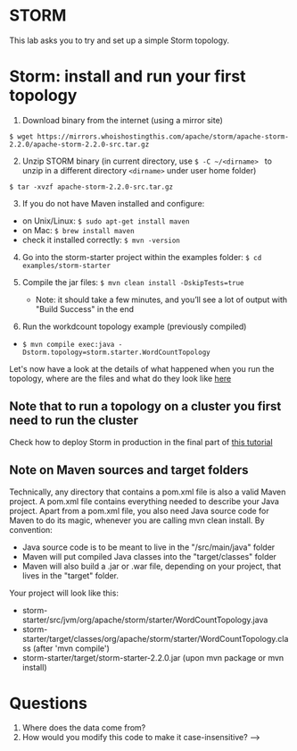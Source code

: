 # STORM

This lab asks you to try and set up a simple Storm topology.

<!--Note, maven must be installed and configured-->

# Storm: install and run your first topology

1. Download binary from the internet (using a mirror site)

`$ wget https://mirrors.whoishostingthis.com/apache/storm/apache-storm-2.2.0/apache-storm-2.2.0-src.tar.gz`

2. Unzip STORM binary (in current directory, use `$ -C ~/<dirname> ` to unzip in a different directory `<dirname>` under user home folder)

`$ tar -xvzf apache-storm-2.2.0-src.tar.gz `

3. If you do not have Maven installed and configure:
  - on Unix/Linux: `$ sudo apt-get install maven`
  - on Mac: `$ brew install maven`
  - check it installed correctly: `$ mvn -version`
  
4. Go into the storm-starter project within the examples folder: `$ cd examples/storm-starter`

5. Compile the jar files: `$ mvn clean install -DskipTests=true`
   - Note: it should take a few minutes, and you’ll see a lot of output with "Build Success" in the end

6. Run the workdcount topology example (previously compiled)
  - `$ mvn compile exec:java -Dstorm.topology=storm.starter.WordCountTopology` 

Let's now have a look at the details of what happened when you run the topology, where are the files and what do they look like [here](http://www.haroldnguyen.com/blog/2015/01/setting-up-storm-and-running-your-first-topology/)
<!--On a cluster: `$ bin/storm jar examples/storm-starter/target/storm-*.jar  storm.starter.ExclamationTopology`-->

## Note that to run a topology on a cluster you first need to run the cluster
Check how to deploy Storm in production in the final part of [this tutorial](http://www.haroldnguyen.com/blog/2015/01/setting-up-storm-and-running-your-first-topology/)

## Note on Maven sources and target folders
Technically, any directory that contains a pom.xml file is also a valid Maven project. A pom.xml file contains everything needed to describe your Java project.
Apart from a pom.xml file, you also need Java source code for Maven to do its magic, whenever you are calling mvn clean install. By convention:
   - Java source code is to be meant to live in the "/src/main/java" folder
   - Maven will put compiled Java classes into the "target/classes" folder
   - Maven will also build a .jar or .war file, depending on your project, that lives in the "target" folder.

Your project will look like this:
+ storm-starter/src/jvm/org/apache/storm/starter/WordCountTopology.java
+ storm-starter/target/classes/org/apache/storm/starter/WordCountTopology.class (after 'mvn compile')
+ storm-starter/target/storm-starter-2.2.0.jar (upon mvn package or mvn install)



<!-- see maven details at https://www.marcobehler.com/guides/mvn-clean-install-a-short-guide-to-maven-->
# Questions
1. Where does the data come from?
2. How would you modify this code to make it case-insensitive?
-->
